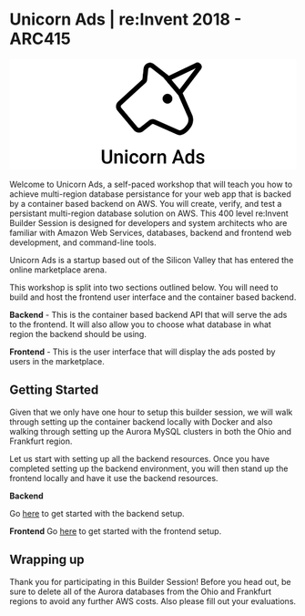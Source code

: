 # Unicorn Ads | re:Invent 2018 - ARC415

![Unicorn Ads](.images/unicorn-ads.png)

Welcome to Unicorn Ads, a self-paced workshop that will teach you how to achieve multi-region database persistance for your web app that is backed by a container based backend on AWS. You will create,
verify, and test a persistant multi-region database solution on AWS. This 400 level re:Invent Builder Session is designed for developers and system architects who are familiar with Amazon Web Services, databases, backend and frontend web development, and command-line tools.

Unicorn Ads is a startup based out of the Silicon Valley that has entered the online marketplace arena.

This workshop is split into two sections outlined below. You will need to build and host the frontend user interface and the container based backend.

**Backend** - This is the container based backend API that will serve the ads to the frontend. It will also allow you to choose what database in what region the backend should be using.

**Frontend** - This is the user interface that will display the ads posted by users in the marketplace.

## Getting Started

Given that we only have one hour to setup this builder session, we will walk through setting up the container backend locally with Docker and also walking through setting up the Aurora MySQL clusters in both the Ohio and Frankfurt region.

Let us start with setting up all the backend resources. Once you have completed setting up the backend environment, you will then stand up the frontend locally and have it use the backend resources. 

**Backend**

Go [here](https://github.com/migcerva/unicorn-ads/tree/master/backend) to get started with the backend setup.

**Frontend**
Go [here](https://github.com/migcerva/unicorn-ads/tree/master/frontend) to get started with the frontend setup.

## Wrapping up
Thank you for participating in this Builder Session! Before you head out, be sure to delete all of the Aurora databases from the Ohio and Frankfurt regions to avoid any further AWS costs. Also please fill out your evaluations.
